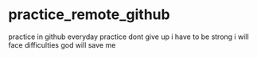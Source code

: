 # practice_remote_github
practice in github
everyday practice
dont give up 
i have to be strong 
i will face difficulties
god will save me
